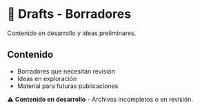 # 📝 Drafts - Borradores

Contenido en desarrollo y ideas preliminares.

## Contenido

- Borradores que necesitan revisión
- Ideas en exploración
- Material para futuras publicaciones

⚠️ **Contenido en desarrollo** - Archivos incompletos o en revisión.
